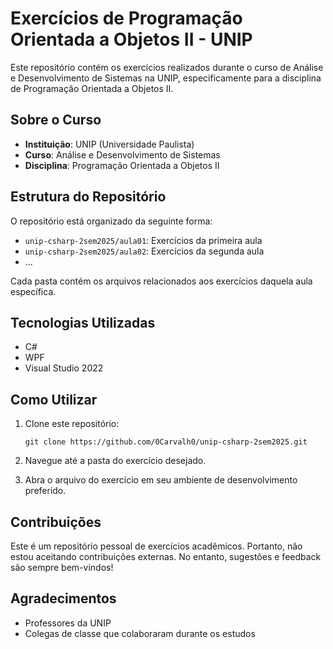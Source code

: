 # Exercícios de Programação Orientada a Objetos II - UNIP

Este repositório contém os exercícios realizados durante o curso de Análise e Desenvolvimento de Sistemas na UNIP, especificamente para a disciplina de Programação Orientada a Objetos II.

## Sobre o Curso

- **Instituição**: UNIP (Universidade Paulista)
- **Curso**: Análise e Desenvolvimento de Sistemas
- **Disciplina**: Programação Orientada a Objetos II

## Estrutura do Repositório

O repositório está organizado da seguinte forma:

- `unip-csharp-2sem2025/aula01`: Exercícios da primeira aula
- `unip-csharp-2sem2025/aula02`: Exercícios da segunda aula
- ...

Cada pasta contém os arquivos relacionados aos exercícios daquela aula específica.

## Tecnologias Utilizadas

- C#
- WPF
- Visual Studio 2022

## Como Utilizar

1. Clone este repositório:
   ```
   git clone https://github.com/0Carvalh0/unip-csharp-2sem2025.git
   ```
2. Navegue até a pasta do exercício desejado.

3. Abra o arquivo do exercício em seu ambiente de desenvolvimento preferido.

## Contribuições

Este é um repositório pessoal de exercícios acadêmicos. Portanto, não estou aceitando contribuições externas. No entanto, sugestões e feedback são sempre bem-vindos!

## Agradecimentos

- Professores da UNIP
- Colegas de classe que colaboraram durante os estudos
